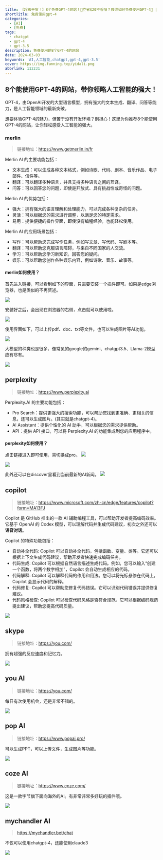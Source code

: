 ```yaml
---
title: 【超级干货！】8个免费GPT-4网站！🤯立省$20不香吗？教你如何免费使用GPT-4🤖 | How to Access GPT-4 for Free!
shortTitle: 免费使用gpt-4
categories:
  - [AI]
  - [免费]
tags:
  - chatgpt
  - gpt-4
  - gpt-3.5
description: 免费使用的8个GPT-4的网站
date: 2024-03-03
keywords: 'AI,人工智能,chatgpt,gpt-4,gpt-3.5'
cover: https://img.funning.top/yidali.png
abbrlink: 112231
---
```


## 8个能使用GPT-4的网站，带你领略人工智能的强大！

GPT-4，由OpenAI开发的大型语言模型，拥有强大的文本生成、翻译、问答等能力，是人工智能领域的最新突破。

想要体验GPT-4的魅力，但苦于没有开发环境？别担心！这里为你推荐8个能使用GPT-4的网站，让你轻松感受人工智能的强大。


### merlin
> 链接地址：https://www.getmerlin.in/fr

Merlin AI 的主要功能包括：
- 文本生成：可以生成各种文本格式，例如诗歌、代码、剧本、音乐作品、电子邮件、信件等。
- 翻译：可以翻译多种语言，并且支持多种语言之间的互译。
- 问答：可以回答您的问题，即使是开放式、具有挑战性或奇怪的问题。

Merlin AI 的优势包括：
- 强大：拥有强大的语言理解和处理能力，可以完成各种复杂的任务。
- 灵活：可以根据您的需求进行调整，以满足您的特定需求。
- 易用：提供便捷的操作界面，即使没有编程经验，也能轻松使用。

Merlin AI 的应用场景包括：

- 写作：可以帮助您完成写作任务，例如写文章、写代码、写剧本等。
- 翻译：可以帮助您克服语言障碍，与来自不同国家的人交流。
- 学习：可以帮助您学习新知识，回答您的疑问。
- 娱乐：可以帮助您创作各种娱乐内容，例如诗歌、音乐、故事等。

#### merlin如何使用？
首先进入链接，可以看到如下的界面，只需要安装一个插件即可。如果是edge浏览器，也是类似的不再赘述。

![](https://cdn.jsdelivr.net/gh/1137882300/images@master/images/Merlin1.png)

安装好之后，会出现在浏览器的右侧，点击就可以使用啦。

![](https://cdn.jsdelivr.net/gh/1137882300/images@master/images/Merlin2.png)

使用界面如下，可以上传pdf、doc、txt等文件，也可以生成图片等AI功能。

![](https://cdn.jsdelivr.net/gh/1137882300/images@master/images/Merlin3.png)

大模型的种类也是很多，像常见的google的gemini、chatgpt3.5、Llama-2模型应有尽有。

![](https://cdn.jsdelivr.net/gh/1137882300/images@master/images/Merlin4.png)


## perplexity
> 链接地址：https://www.perplexity.ai

Perplexity.AI 的主要功能包括：

- Pro Search：提供更强大的搜索功能，可以帮助您找到更准确、更相关的信息，还可以生成图片。(其实就是chatgpt-4)。
- AI Assistant：提供个性化的 AI 助手，可以根据您的需求提供帮助。
- API：提供 API 接口，可以将 Perplexity.AI 的功能集成到您的应用程序中。


#### perplexity如何使用？

点击链接进入即可使用，需切换成pro。
![](https://cdn.jsdelivr.net/gh/1137882300/images@master/images/perplexity2.png)

![](https://cdn.jsdelivr.net/gh/1137882300/images@master/images/perplexity1.png)

此外还可以在discover里看到当前最新的AI新闻。
![](https://cdn.jsdelivr.net/gh/1137882300/images@master/images/perplexity3.png)


## copilot
> 链接地址：https://www.microsoft.com/zh-cn/edge/features/copilot?form=MA13FJ

Copilot 是 GitHub 推出的一款 AI 辅助编程工具，可以帮助开发者提高编码效率。它基于 OpenAI 的 Codex 模型，可以理解代码并生成代码建议，初次之外还可以**语音对话**。

Copilot 的特殊功能包括：

- 自动补全代码: Copilot 可以自动补全代码，包括函数、变量、类等。它还可以根据上下文生成代码建议，帮助开发者快速完成编码任务。
- 代码生成: Copilot 可以根据自然语言描述生成代码。例如，您可以输入“创建一个函数，将两个数字相加”，Copilot 会自动生成相应的代码。
- 代码解释: Copilot 可以解释代码的作用和用法。您可以将光标悬停在代码上，Copilot 会显示代码的解释。
- 代码修复: Copilot 可以帮助您修复代码错误。它可以识别代码错误并提供修复建议。
- 代码风格检查: Copilot 可以检查代码风格是否符合规范。它可以根据编码规范提出建议，帮助您提高代码质量。

![](https://cdn.jsdelivr.net/gh/1137882300/images@master/images/copilot.png)

## skype  
> 链接地址：https://you.com/

拥有超强的反应速度和记忆力。

![](https://cdn.jsdelivr.net/gh/1137882300/images@master/images/skype3.png)

## you AI
> 链接地址：https://you.com/

每日有次使用机会，还是非常不错的。

![](https://cdn.jsdelivr.net/gh/1137882300/images@master/images/you.png) 


## pop AI
> 链接地址：https://www.popai.pro/

可以生成PPT，可以上传文件，生成图片等功能。

![](https://cdn.jsdelivr.net/gh/1137882300/images@master/images/pop1.png)

## coze AI
> 链接地址：https://www.coze.com/

这是一款字节旗下面向海外的AI。有非常非常多好玩的插件哦。

![](https://cdn.jsdelivr.net/gh/1137882300/images@master/images/coze.png)

## mychandler AI
> https://mychandler.bet/chat

不仅可以使用chatgpt-4，还能使用claude3

![](https://img.funning.top/mychandler.png)